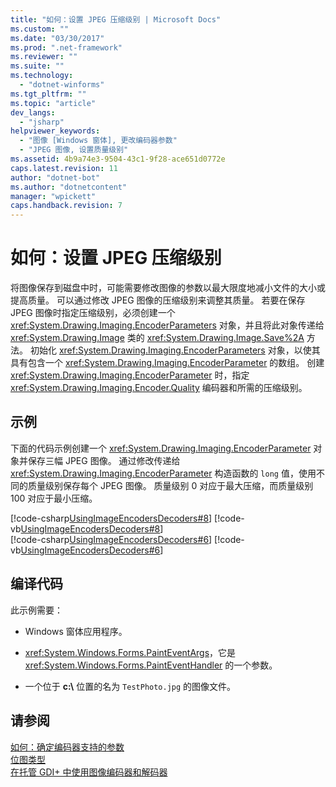 ```yaml
---
title: "如何：设置 JPEG 压缩级别 | Microsoft Docs"
ms.custom: ""
ms.date: "03/30/2017"
ms.prod: ".net-framework"
ms.reviewer: ""
ms.suite: ""
ms.technology: 
  - "dotnet-winforms"
ms.tgt_pltfrm: ""
ms.topic: "article"
dev_langs: 
  - "jsharp"
helpviewer_keywords: 
  - "图像 [Windows 窗体], 更改编码器参数"
  - "JPEG 图像, 设置质量级别"
ms.assetid: 4b9a74e3-9504-43c1-9f28-ace651d0772e
caps.latest.revision: 11
author: "dotnet-bot"
ms.author: "dotnetcontent"
manager: "wpickett"
caps.handback.revision: 7
---
```

# 如何：设置 JPEG 压缩级别
将图像保存到磁盘中时，可能需要修改图像的参数以最大限度地减小文件的大小或提高质量。  可以通过修改 JPEG 图像的压缩级别来调整其质量。  若要在保存 JPEG 图像时指定压缩级别，必须创建一个 <xref:System.Drawing.Imaging.EncoderParameters> 对象，并且将此对象传递给 <xref:System.Drawing.Image> 类的 <xref:System.Drawing.Image.Save%2A> 方法。  初始化 <xref:System.Drawing.Imaging.EncoderParameters> 对象，以使其具有包含一个 <xref:System.Drawing.Imaging.EncoderParameter> 的数组。  创建 <xref:System.Drawing.Imaging.EncoderParameter> 时，指定 <xref:System.Drawing.Imaging.Encoder.Quality> 编码器和所需的压缩级别。  
  
## 示例  
 下面的代码示例创建一个 <xref:System.Drawing.Imaging.EncoderParameter> 对象并保存三幅 JPEG 图像。  通过修改传递给 <xref:System.Drawing.Imaging.EncoderParameter> 构造函数的 `long` 值，使用不同的质量级别保存每个 JPEG 图像。  质量级别 0 对应于最大压缩，而质量级别 100 对应于最小压缩。  
  
 [!code-csharp[UsingImageEncodersDecoders#8](../../../../samples/snippets/csharp/VS_Snippets_Winforms/UsingImageEncodersDecoders/CS/Form1.cs#8)]
 [!code-vb[UsingImageEncodersDecoders#8](../../../../samples/snippets/visualbasic/VS_Snippets_Winforms/UsingImageEncodersDecoders/VB/Form1.vb#8)]  
[!code-csharp[UsingImageEncodersDecoders#6](../../../../samples/snippets/csharp/VS_Snippets_Winforms/UsingImageEncodersDecoders/CS/Form1.cs#6)]
[!code-vb[UsingImageEncodersDecoders#6](../../../../samples/snippets/visualbasic/VS_Snippets_Winforms/UsingImageEncodersDecoders/VB/Form1.vb#6)]  
  
## 编译代码  
 此示例需要：  
  
-   Windows 窗体应用程序。  
  
-   <xref:System.Windows.Forms.PaintEventArgs>，它是 <xref:System.Windows.Forms.PaintEventHandler> 的一个参数。  
  
-   一个位于 **c:\\** 位置的名为 `TestPhoto.jpg` 的图像文件。  
  
## 请参阅  
 [如何：确定编码器支持的参数](../../../../docs/framework/winforms/advanced/how-to-determine-the-parameters-supported-by-an-encoder.md)   
 [位图类型](../../../../docs/framework/winforms/advanced/types-of-bitmaps.md)   
 [在托管 GDI\+ 中使用图像编码器和解码器](../../../../docs/framework/winforms/advanced/using-image-encoders-and-decoders-in-managed-gdi.md)